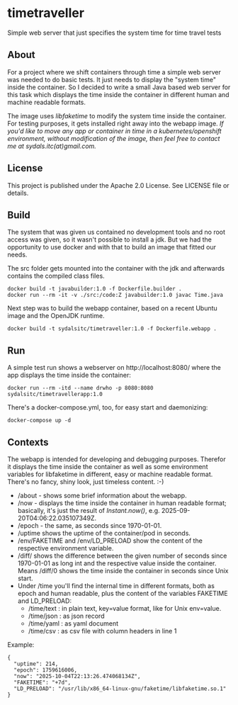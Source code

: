 # timetraveller
Simple web server that just specifies the system time for time travel tests

## About
For a project where we shift containers through time a simple web server was needed to do basic tests.
It just needs to display the "system time" inside the container. So I decided to write a small Java
based web server for this task which displays the time inside the container in different human and
machine readable formats.

The image uses _libfaketime_ to modify the system time inside the container. For testing purposes,
it gets installed right away into the webapp image. _If you'd like to move any app or container
in time in a kubernetes/openshift environment, without modification of the image, then feel free
to contact me at sydals.itc(at)gmail.com._

## License
This project is published under the Apache 2.0 License. See LICENSE file or details.

## Build
The system that was given us contained no development tools and no root access was given, 
so it wasn't possible to install a jdk. But we had the opportunity to use docker and with that
to build an image that fitted our needs.

The src folder gets mounted into the container with the jdk and afterwards contains the compiled class files.
```
docker build -t javabuilder:1.0 -f Dockerfile.builder .
docker run --rm -it -v ./src:/code:Z javabuilder:1.0 javac Time.java
```

Next step was to build the webapp container, based on a recent Ubuntu image and the OpenJDK runtime.
```
docker build -t sydalsitc/timetraveller:1.0 -f Dockerfile.webapp .
```

## Run
A simple test run shows a webserver on http://localhost:8080/ where the app displays the time inside
the container:
```
docker run --rm -itd --name drwho -p 8080:8080 sydalsitc/timetravellerapp:1.0
```

There's a docker-compose.yml, too, for easy start and daemonizing:
```
docker-compose up -d
```

## Contexts
The webapp is intended for developing and debugging purposes. Therefor it displays the time
inside the container as well as some environment variables for libfaketime in different,
easy or machine readable format. There's no fancy, shiny look, just timeless content. :-)

* /about - shows some brief information about the webapp.
* /now - displays the time inside the container in human readable format; basically, it's just the result of _Instant.now()_, e.g. 2025-09-20T04:06:22.035107349Z.
* /epoch - the same, as seconds since 1970-01-01.
* /uptime shows the uptime of the container/pod in seconds.
* /env/FAKETIME and /env/LD_PRELOAD show the content of the respective environment variable.
* /diff/<numSeconds> shows the difference between the given number of seconds since 1970-01-01 as
  long int and the respective value inside the container. Means /diff/0 shows the time inside the
  container in seconds since Unix start.
* Under /time you'll find the internal time in different formats, both as epoch and human readable, plus the content of the variables FAKETIME and LD_PRELOAD:
  * /time/text : in plain text, key=value format, like for Unix env=value.
  * /time/json : as json record
  * /time/yaml : as yaml document
  * /time/csv  : as csv file with column headers in line 1

Example:
```
{
  "uptime": 214,
  "epoch": 1759616006,
  "now": "2025-10-04T22:13:26.474068134Z",
  "FAKETIME": "+7d",
  "LD_PRELOAD": "/usr/lib/x86_64-linux-gnu/faketime/libfaketime.so.1"
}
```

